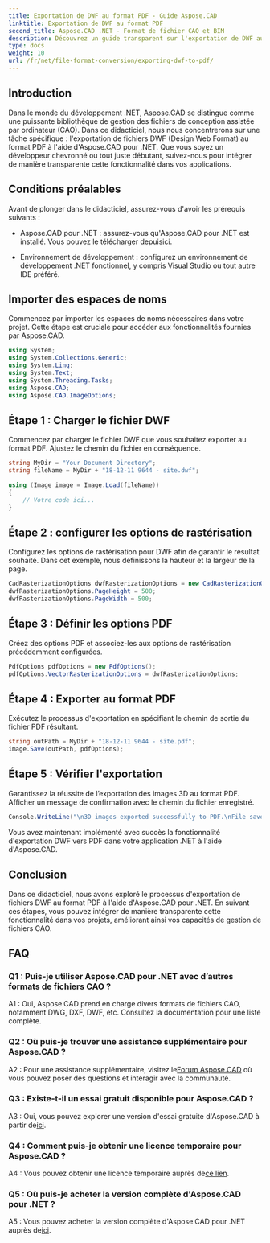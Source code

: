 ```yaml
---
title: Exportation de DWF au format PDF - Guide Aspose.CAD
linktitle: Exportation de DWF au format PDF
second_title: Aspose.CAD .NET - Format de fichier CAO et BIM
description: Découvrez un guide transparent sur l'exportation de DWF au format PDF à l'aide d'Aspose.CAD pour .NET. Améliorez vos capacités de gestion de fichiers CAO sans effort.
type: docs
weight: 10
url: /fr/net/file-format-conversion/exporting-dwf-to-pdf/
---
```

## Introduction

Dans le monde du développement .NET, Aspose.CAD se distingue comme une puissante bibliothèque de gestion des fichiers de conception assistée par ordinateur (CAO). Dans ce didacticiel, nous nous concentrerons sur une tâche spécifique : l'exportation de fichiers DWF (Design Web Format) au format PDF à l'aide d'Aspose.CAD pour .NET. Que vous soyez un développeur chevronné ou tout juste débutant, suivez-nous pour intégrer de manière transparente cette fonctionnalité dans vos applications.

## Conditions préalables

Avant de plonger dans le didacticiel, assurez-vous d'avoir les prérequis suivants :

-  Aspose.CAD pour .NET : assurez-vous qu'Aspose.CAD pour .NET est installé. Vous pouvez le télécharger depuis[ici](https://releases.aspose.com/cad/net/).

- Environnement de développement : configurez un environnement de développement .NET fonctionnel, y compris Visual Studio ou tout autre IDE préféré.

## Importer des espaces de noms

Commencez par importer les espaces de noms nécessaires dans votre projet. Cette étape est cruciale pour accéder aux fonctionnalités fournies par Aspose.CAD.

```csharp
using System;
using System.Collections.Generic;
using System.Linq;
using System.Text;
using System.Threading.Tasks;
using Aspose.CAD;
using Aspose.CAD.ImageOptions;
```

## Étape 1 : Charger le fichier DWF

Commencez par charger le fichier DWF que vous souhaitez exporter au format PDF. Ajustez le chemin du fichier en conséquence.

```csharp
string MyDir = "Your Document Directory";
string fileName = MyDir + "18-12-11 9644 - site.dwf";

using (Image image = Image.Load(fileName))
{
    // Votre code ici...
}
```

## Étape 2 : configurer les options de rastérisation

Configurez les options de rastérisation pour DWF afin de garantir le résultat souhaité. Dans cet exemple, nous définissons la hauteur et la largeur de la page.

```csharp
CadRasterizationOptions dwfRasterizationOptions = new CadRasterizationOptions();
dwfRasterizationOptions.PageHeight = 500;
dwfRasterizationOptions.PageWidth = 500;
```

## Étape 3 : Définir les options PDF

Créez des options PDF et associez-les aux options de rastérisation précédemment configurées.

```csharp
PdfOptions pdfOptions = new PdfOptions();
pdfOptions.VectorRasterizationOptions = dwfRasterizationOptions;
```

## Étape 4 : Exporter au format PDF

Exécutez le processus d'exportation en spécifiant le chemin de sortie du fichier PDF résultant.

```csharp
string outPath = MyDir + "18-12-11 9644 - site.pdf";
image.Save(outPath, pdfOptions);
```

## Étape 5 : Vérifier l'exportation

Garantissez la réussite de l’exportation des images 3D au format PDF. Afficher un message de confirmation avec le chemin du fichier enregistré.

```csharp
Console.WriteLine("\n3D images exported successfully to PDF.\nFile saved at " + MyDir);
```

Vous avez maintenant implémenté avec succès la fonctionnalité d'exportation DWF vers PDF dans votre application .NET à l'aide d'Aspose.CAD.

## Conclusion

Dans ce didacticiel, nous avons exploré le processus d'exportation de fichiers DWF au format PDF à l'aide d'Aspose.CAD pour .NET. En suivant ces étapes, vous pouvez intégrer de manière transparente cette fonctionnalité dans vos projets, améliorant ainsi vos capacités de gestion de fichiers CAO.

## FAQ

### Q1 : Puis-je utiliser Aspose.CAD pour .NET avec d’autres formats de fichiers CAO ?

A1 : Oui, Aspose.CAD prend en charge divers formats de fichiers CAO, notamment DWG, DXF, DWF, etc. Consultez la documentation pour une liste complète.

### Q2 : Où puis-je trouver une assistance supplémentaire pour Aspose.CAD ?

 A2 : Pour une assistance supplémentaire, visitez le[Forum Aspose.CAD](https://forum.aspose.com/c/cad/19) où vous pouvez poser des questions et interagir avec la communauté.

### Q3 : Existe-t-il un essai gratuit disponible pour Aspose.CAD ?

 A3 : Oui, vous pouvez explorer une version d'essai gratuite d'Aspose.CAD à partir de[ici](https://releases.aspose.com/).

### Q4 : Comment puis-je obtenir une licence temporaire pour Aspose.CAD ?

 A4 : Vous pouvez obtenir une licence temporaire auprès de[ce lien](https://purchase.aspose.com/temporary-license/).

### Q5 : Où puis-je acheter la version complète d'Aspose.CAD pour .NET ?

 A5 : Vous pouvez acheter la version complète d'Aspose.CAD pour .NET auprès de[ici](https://purchase.aspose.com/buy).